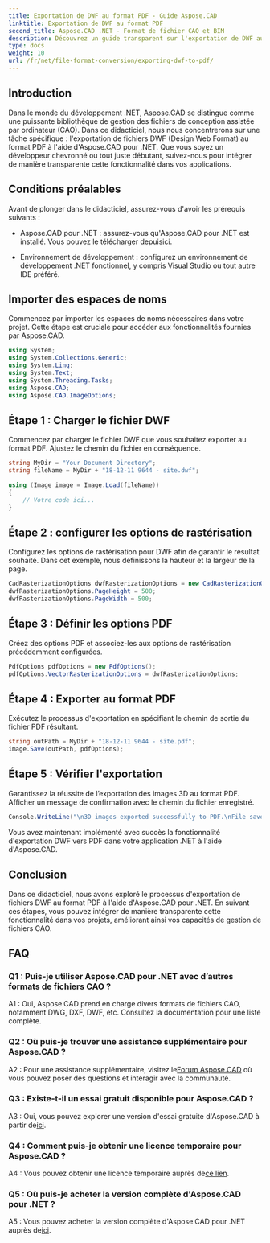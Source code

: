 ```yaml
---
title: Exportation de DWF au format PDF - Guide Aspose.CAD
linktitle: Exportation de DWF au format PDF
second_title: Aspose.CAD .NET - Format de fichier CAO et BIM
description: Découvrez un guide transparent sur l'exportation de DWF au format PDF à l'aide d'Aspose.CAD pour .NET. Améliorez vos capacités de gestion de fichiers CAO sans effort.
type: docs
weight: 10
url: /fr/net/file-format-conversion/exporting-dwf-to-pdf/
---
```

## Introduction

Dans le monde du développement .NET, Aspose.CAD se distingue comme une puissante bibliothèque de gestion des fichiers de conception assistée par ordinateur (CAO). Dans ce didacticiel, nous nous concentrerons sur une tâche spécifique : l'exportation de fichiers DWF (Design Web Format) au format PDF à l'aide d'Aspose.CAD pour .NET. Que vous soyez un développeur chevronné ou tout juste débutant, suivez-nous pour intégrer de manière transparente cette fonctionnalité dans vos applications.

## Conditions préalables

Avant de plonger dans le didacticiel, assurez-vous d'avoir les prérequis suivants :

-  Aspose.CAD pour .NET : assurez-vous qu'Aspose.CAD pour .NET est installé. Vous pouvez le télécharger depuis[ici](https://releases.aspose.com/cad/net/).

- Environnement de développement : configurez un environnement de développement .NET fonctionnel, y compris Visual Studio ou tout autre IDE préféré.

## Importer des espaces de noms

Commencez par importer les espaces de noms nécessaires dans votre projet. Cette étape est cruciale pour accéder aux fonctionnalités fournies par Aspose.CAD.

```csharp
using System;
using System.Collections.Generic;
using System.Linq;
using System.Text;
using System.Threading.Tasks;
using Aspose.CAD;
using Aspose.CAD.ImageOptions;
```

## Étape 1 : Charger le fichier DWF

Commencez par charger le fichier DWF que vous souhaitez exporter au format PDF. Ajustez le chemin du fichier en conséquence.

```csharp
string MyDir = "Your Document Directory";
string fileName = MyDir + "18-12-11 9644 - site.dwf";

using (Image image = Image.Load(fileName))
{
    // Votre code ici...
}
```

## Étape 2 : configurer les options de rastérisation

Configurez les options de rastérisation pour DWF afin de garantir le résultat souhaité. Dans cet exemple, nous définissons la hauteur et la largeur de la page.

```csharp
CadRasterizationOptions dwfRasterizationOptions = new CadRasterizationOptions();
dwfRasterizationOptions.PageHeight = 500;
dwfRasterizationOptions.PageWidth = 500;
```

## Étape 3 : Définir les options PDF

Créez des options PDF et associez-les aux options de rastérisation précédemment configurées.

```csharp
PdfOptions pdfOptions = new PdfOptions();
pdfOptions.VectorRasterizationOptions = dwfRasterizationOptions;
```

## Étape 4 : Exporter au format PDF

Exécutez le processus d'exportation en spécifiant le chemin de sortie du fichier PDF résultant.

```csharp
string outPath = MyDir + "18-12-11 9644 - site.pdf";
image.Save(outPath, pdfOptions);
```

## Étape 5 : Vérifier l'exportation

Garantissez la réussite de l’exportation des images 3D au format PDF. Afficher un message de confirmation avec le chemin du fichier enregistré.

```csharp
Console.WriteLine("\n3D images exported successfully to PDF.\nFile saved at " + MyDir);
```

Vous avez maintenant implémenté avec succès la fonctionnalité d'exportation DWF vers PDF dans votre application .NET à l'aide d'Aspose.CAD.

## Conclusion

Dans ce didacticiel, nous avons exploré le processus d'exportation de fichiers DWF au format PDF à l'aide d'Aspose.CAD pour .NET. En suivant ces étapes, vous pouvez intégrer de manière transparente cette fonctionnalité dans vos projets, améliorant ainsi vos capacités de gestion de fichiers CAO.

## FAQ

### Q1 : Puis-je utiliser Aspose.CAD pour .NET avec d’autres formats de fichiers CAO ?

A1 : Oui, Aspose.CAD prend en charge divers formats de fichiers CAO, notamment DWG, DXF, DWF, etc. Consultez la documentation pour une liste complète.

### Q2 : Où puis-je trouver une assistance supplémentaire pour Aspose.CAD ?

 A2 : Pour une assistance supplémentaire, visitez le[Forum Aspose.CAD](https://forum.aspose.com/c/cad/19) où vous pouvez poser des questions et interagir avec la communauté.

### Q3 : Existe-t-il un essai gratuit disponible pour Aspose.CAD ?

 A3 : Oui, vous pouvez explorer une version d'essai gratuite d'Aspose.CAD à partir de[ici](https://releases.aspose.com/).

### Q4 : Comment puis-je obtenir une licence temporaire pour Aspose.CAD ?

 A4 : Vous pouvez obtenir une licence temporaire auprès de[ce lien](https://purchase.aspose.com/temporary-license/).

### Q5 : Où puis-je acheter la version complète d'Aspose.CAD pour .NET ?

 A5 : Vous pouvez acheter la version complète d'Aspose.CAD pour .NET auprès de[ici](https://purchase.aspose.com/buy).